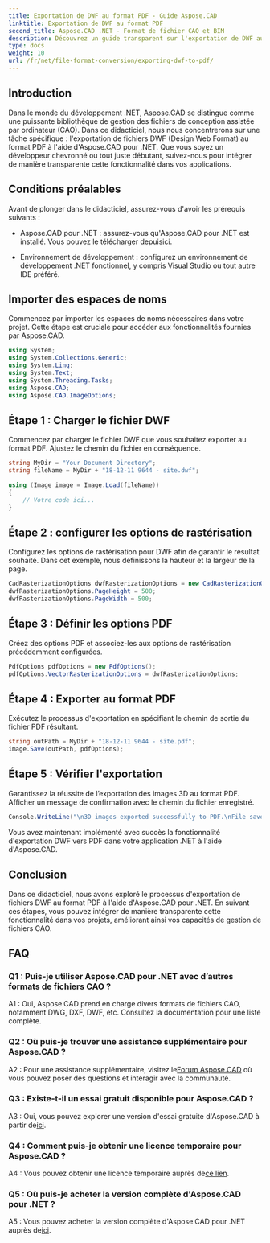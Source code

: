 ```yaml
---
title: Exportation de DWF au format PDF - Guide Aspose.CAD
linktitle: Exportation de DWF au format PDF
second_title: Aspose.CAD .NET - Format de fichier CAO et BIM
description: Découvrez un guide transparent sur l'exportation de DWF au format PDF à l'aide d'Aspose.CAD pour .NET. Améliorez vos capacités de gestion de fichiers CAO sans effort.
type: docs
weight: 10
url: /fr/net/file-format-conversion/exporting-dwf-to-pdf/
---
```

## Introduction

Dans le monde du développement .NET, Aspose.CAD se distingue comme une puissante bibliothèque de gestion des fichiers de conception assistée par ordinateur (CAO). Dans ce didacticiel, nous nous concentrerons sur une tâche spécifique : l'exportation de fichiers DWF (Design Web Format) au format PDF à l'aide d'Aspose.CAD pour .NET. Que vous soyez un développeur chevronné ou tout juste débutant, suivez-nous pour intégrer de manière transparente cette fonctionnalité dans vos applications.

## Conditions préalables

Avant de plonger dans le didacticiel, assurez-vous d'avoir les prérequis suivants :

-  Aspose.CAD pour .NET : assurez-vous qu'Aspose.CAD pour .NET est installé. Vous pouvez le télécharger depuis[ici](https://releases.aspose.com/cad/net/).

- Environnement de développement : configurez un environnement de développement .NET fonctionnel, y compris Visual Studio ou tout autre IDE préféré.

## Importer des espaces de noms

Commencez par importer les espaces de noms nécessaires dans votre projet. Cette étape est cruciale pour accéder aux fonctionnalités fournies par Aspose.CAD.

```csharp
using System;
using System.Collections.Generic;
using System.Linq;
using System.Text;
using System.Threading.Tasks;
using Aspose.CAD;
using Aspose.CAD.ImageOptions;
```

## Étape 1 : Charger le fichier DWF

Commencez par charger le fichier DWF que vous souhaitez exporter au format PDF. Ajustez le chemin du fichier en conséquence.

```csharp
string MyDir = "Your Document Directory";
string fileName = MyDir + "18-12-11 9644 - site.dwf";

using (Image image = Image.Load(fileName))
{
    // Votre code ici...
}
```

## Étape 2 : configurer les options de rastérisation

Configurez les options de rastérisation pour DWF afin de garantir le résultat souhaité. Dans cet exemple, nous définissons la hauteur et la largeur de la page.

```csharp
CadRasterizationOptions dwfRasterizationOptions = new CadRasterizationOptions();
dwfRasterizationOptions.PageHeight = 500;
dwfRasterizationOptions.PageWidth = 500;
```

## Étape 3 : Définir les options PDF

Créez des options PDF et associez-les aux options de rastérisation précédemment configurées.

```csharp
PdfOptions pdfOptions = new PdfOptions();
pdfOptions.VectorRasterizationOptions = dwfRasterizationOptions;
```

## Étape 4 : Exporter au format PDF

Exécutez le processus d'exportation en spécifiant le chemin de sortie du fichier PDF résultant.

```csharp
string outPath = MyDir + "18-12-11 9644 - site.pdf";
image.Save(outPath, pdfOptions);
```

## Étape 5 : Vérifier l'exportation

Garantissez la réussite de l’exportation des images 3D au format PDF. Afficher un message de confirmation avec le chemin du fichier enregistré.

```csharp
Console.WriteLine("\n3D images exported successfully to PDF.\nFile saved at " + MyDir);
```

Vous avez maintenant implémenté avec succès la fonctionnalité d'exportation DWF vers PDF dans votre application .NET à l'aide d'Aspose.CAD.

## Conclusion

Dans ce didacticiel, nous avons exploré le processus d'exportation de fichiers DWF au format PDF à l'aide d'Aspose.CAD pour .NET. En suivant ces étapes, vous pouvez intégrer de manière transparente cette fonctionnalité dans vos projets, améliorant ainsi vos capacités de gestion de fichiers CAO.

## FAQ

### Q1 : Puis-je utiliser Aspose.CAD pour .NET avec d’autres formats de fichiers CAO ?

A1 : Oui, Aspose.CAD prend en charge divers formats de fichiers CAO, notamment DWG, DXF, DWF, etc. Consultez la documentation pour une liste complète.

### Q2 : Où puis-je trouver une assistance supplémentaire pour Aspose.CAD ?

 A2 : Pour une assistance supplémentaire, visitez le[Forum Aspose.CAD](https://forum.aspose.com/c/cad/19) où vous pouvez poser des questions et interagir avec la communauté.

### Q3 : Existe-t-il un essai gratuit disponible pour Aspose.CAD ?

 A3 : Oui, vous pouvez explorer une version d'essai gratuite d'Aspose.CAD à partir de[ici](https://releases.aspose.com/).

### Q4 : Comment puis-je obtenir une licence temporaire pour Aspose.CAD ?

 A4 : Vous pouvez obtenir une licence temporaire auprès de[ce lien](https://purchase.aspose.com/temporary-license/).

### Q5 : Où puis-je acheter la version complète d'Aspose.CAD pour .NET ?

 A5 : Vous pouvez acheter la version complète d'Aspose.CAD pour .NET auprès de[ici](https://purchase.aspose.com/buy).